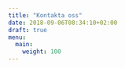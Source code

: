 ```yaml
---
title: "Kontakta oss"
date: 2018-09-06T08:34:10+02:00
draft: true
menu:
  main:
    weight: 100
---
```

